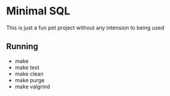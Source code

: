 # Minimal SQL

This is just a fun pet project without any intension to being used

## Running
- make
- make test
- make clean
- make purge
- make valgrind